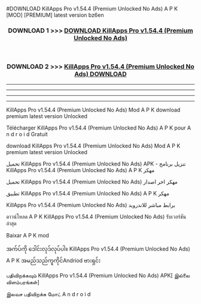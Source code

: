 #DOWNLOAD KillApps Pro v1.54.4  (Premium Unlocked No Ads) A P K [MOD] [PREMIUM] latest version bz6en



<div align="center">

<h3>DOWNLOAD 1 >>> <a href="https://teeasianyam.web.app?sq=KillApps Pro v1.54.4  (Premium Unlocked No Ads)">DOWNLOAD KillApps Pro v1.54.4  (Premium Unlocked No Ads) </a></h3><br>

<h3>DOWNLOAD 2 >>> <a href="https://teeasianyam.web.app?sq=KillApps Pro v1.54.4  (Premium Unlocked No Ads) ">KillApps Pro v1.54.4  (Premium Unlocked No Ads)  DOWNLOAD </a></h3>

</div>


----------------------------------------------------------

----------------------------------------------------------

----------------------------------------------------------

----------------------------------------------------------


KillApps Pro v1.54.4  (Premium Unlocked No Ads)  Mod A P K download premium latest version Unlocked

Télécharger KillApps Pro v1.54.4  (Premium Unlocked No Ads)  A P K pour A n d r o i d Gratuit

download KillApps Pro v1.54.4  (Premium Unlocked No Ads)  Mod A P K premium latest version Unlocked

تحميل KillApps Pro v1.54.4  (Premium Unlocked No Ads)  APK - تنزيل برنامج KillApps Pro v1.54.4  (Premium Unlocked No Ads)  A P K مهكر

تحميل KillApps Pro v1.54.4  (Premium Unlocked No Ads)  مهكر اخر اصدار

تطبيق KillApps Pro v1.54.4  (Premium Unlocked No Ads)  A P K مهكر

KillApps Pro v1.54.4  (Premium Unlocked No Ads)  برابط مباشر للاندرويد

ดาวน์โหลด A P K KillApps Pro v1.54.4  (Premium Unlocked No Ads)  รับเวอร์ชันล่าสุด

Baixar A P K mod

အက်ပ်ကို ဒေါင်းလုဒ်လုပ်ပါ။ KillApps Pro v1.54.4  (Premium Unlocked No Ads)  A P K အမည်သည်ကူကိုင်Andriod ဗားရှင်း

பதிவிறக்கவும் KillApps Pro v1.54.4  (Premium Unlocked No Ads)  APK[ இல்லை விளம்பரங்கள்] 
 
இலவச பதிவிறக்க மோட் A n d r o i d



